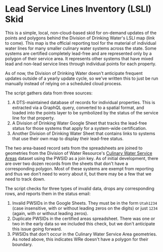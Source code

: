 # Lead Service Lines Inventory (LSLI) Skid

This is a simple, local, non-cloud-based skid for on-demand updates of the points and polygons behind the Division of Drinking Water's LSLI map (link to come). This map is the official reporting tool for the material of individual water lines for many smaller culinary water systems across the state. Some systems are certified completely lead-free and are represented only by a polygon of their service area. It represents other systems that have mixed lead and non-lead service lines through individual points for each property.

As of now, the Division of Drinking Water doesn't anticipate frequent updates outside of a yearly update cycle, so we've written this to just be run manually instead of relying on a scheduled cloud process.

The script gathers data from three sources:

1. A DTS-maintained database of records for individual properties. This is extracted via a GraphQL query, converted to a spatial format, and loaded into the points layer to be symbolized by the status of the service line for that property.
1. A Division of Drinking Water Google Sheet that tracks the lead-free status for those systems that apply for a system-wide certification.
1. Another Division of Drinking Water Sheet that contains links to systems that use their own map to display their lead-free status.

The two area-based record sets from the spreadsheets are joined to geometries from the Division of Water Resource's [Culinary Water Service Areas](https://opendata.gis.utah.gov/datasets/dc62a286013f447e88fc45480077c944_0/explore) dataset using the PWSID as a join key. As of initial development, there are over two dozen records from the sheets that don't have a corresponding polygon. Most of these systems are exempt from reporting and thus we don't need to worry about it, but there may be a few that we need to track down.

The script checks for three types of invalid data, drops any corresponding rows, and reports them in the status email:

1. Invalid PWSIDs in the Google Sheets. They must be in the form `Utah1234` (case insensitive, with or without leading zeros on the digits) or just `1234` (again, with or without leading zeros).
1. Duplicate PWSIDs in the certified areas spreadsheet. There was one or two in the early data so we included this check, but we don't anticipate this issue going forward.
1. PWSIDs that don't occur in the Culinary Water Service Area geometries. As noted above, this indicates WRe doesn't have a polygon for their boundary.
